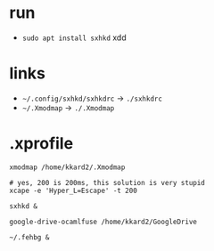 # run
* `sudo apt install sxhkd` xdd

# links
* `~/.config/sxhkd/sxhkdrc` -> `./sxhkdrc`
* `~/.Xmodmap` -> `./.Xmodmap`

# .xprofile
```
xmodmap /home/kkard2/.Xmodmap

# yes, 200 is 200ms, this solution is very stupid
xcape -e 'Hyper_L=Escape' -t 200

sxhkd &

google-drive-ocamlfuse /home/kkard2/GoogleDrive

~/.fehbg &
```
